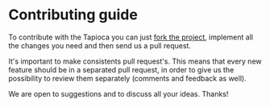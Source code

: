 # Contributing guide

To contribute with the Tapioca you can just [fork the project](https://github.com/globocom/tapioca/fork_select), implement all the changes you need and then send us a pull request. 

It's important to make consistents pull request's. This means that every new feature should be in a separated pull request, in order to give us the possibility to review them separately (comments and feedback as well).

We are open to suggestions and to discuss all your ideas. Thanks!